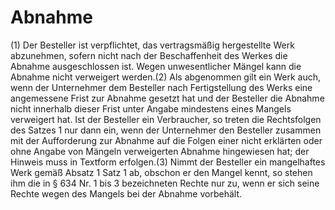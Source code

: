 # Abnahme

(1) Der Besteller ist verpflichtet, das vertragsmäßig hergestellte Werk abzunehmen, sofern nicht nach der Beschaffenheit des Werkes die Abnahme ausgeschlossen ist. Wegen unwesentlicher Mängel kann die Abnahme nicht verweigert werden.(2) Als abgenommen gilt ein Werk auch, wenn der Unternehmer dem Besteller nach Fertigstellung des Werks eine angemessene Frist zur Abnahme gesetzt hat und der Besteller die Abnahme nicht innerhalb dieser Frist unter Angabe mindestens eines Mangels verweigert hat. Ist der Besteller ein Verbraucher, so treten die Rechtsfolgen des Satzes 1 nur dann ein, wenn der Unternehmer den Besteller zusammen mit der Aufforderung zur Abnahme auf die Folgen einer nicht erklärten oder ohne Angabe von Mängeln verweigerten Abnahme hingewiesen hat; der Hinweis muss in Textform erfolgen.(3) Nimmt der Besteller ein mangelhaftes Werk gemäß Absatz 1 Satz 1 ab, obschon er den Mangel kennt, so stehen ihm die in § 634 Nr. 1 bis 3 bezeichneten Rechte nur zu, wenn er sich seine Rechte wegen des Mangels bei der Abnahme vorbehält. 

